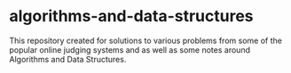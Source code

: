 # algorithms-and-data-structures
This repository created for solutions to various problems from some of the popular online judging systems and as well as some notes around Algorithms and Data Structures.
